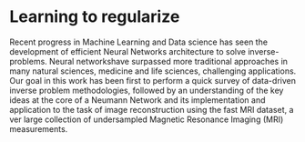 # Learning to regularize

Recent progress in Machine Learning and Data science has seen the development of efficient Neural Networks architecture to solve inverse-problems. Neural networkshave surpassed more traditional approaches in many natural sciences, medicine and life sciences, challenging applications. Our goal in this work has been first to perform a quick survey of data-driven inverse problem methodologies, followed by an understanding of the key ideas at the core of a Neumann Network and its implementation and application to the task of image reconstruction using the fast MRI dataset, a ver large collection of undersampled Magnetic Resonance Imaging (MRI) measurements.
